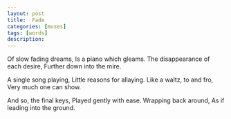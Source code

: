 ```yaml
---
layout: post
title:  Fade
categories: [muses]
tags: [words]
description: 
---
```


Of slow fading dreams,
Is a piano which gleams.
The disappearance of each desire,
Further down into the mire.

A single song playing,
Little reasons for allaying.
Like a waltz, to and fro,
Very much one can show.

And so, the final keys,
Played gently with ease.
Wrapping back around,
As if leading into the ground.